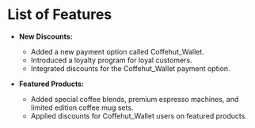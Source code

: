  # List of Features 

- **New Discounts:**
  - Added a new payment option called Coffehut_Wallet.
  - Introduced a loyalty program for loyal customers.
  - Integrated discounts for the Coffehut_Wallet payment option.

- **Featured Products:**
  - Added special coffee blends, premium espresso machines, and limited edition coffee mug sets.
  - Applied discounts for Coffehut_Wallet users on featured products.

